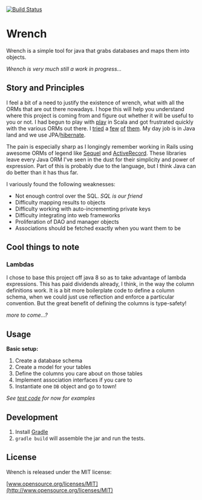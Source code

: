 [![Build Status](https://travis-ci.org/matthauck/wrench.svg?branch=master)](https://travis-ci.org/matthauck/wrench)

Wrench
======

Wrench is a simple tool for java that grabs databases and maps them into objects. 

*Wrench is very much still a work in progress...*

Story and Principles
--------------------

I feel a bit of a need to justify the existence of wrench, what with all the ORMs
that are out there nowadays. I hope this will help you understand where this project
is coming from and figure out whether it will be useful to you or not.  I had begun to 
play with [play](www.playframework.com) in Scala and got frustrated quickly with the 
various ORMs out there. I [tried](http://sorm-framework.org/) a [few](http://slick.typesafe.com/) 
[of](http://squeryl.org/) [them](http://www.playframework.com/documentation/2.1.0/ScalaAnorm).
My day job is in Java land and we use JPA/[hibernate](http://hibernate.org/orm/).

The pain is especially sharp as I longingly remember working in Rails using 
awesome ORMs of legend like [Sequel](http://sequel.jeremyevans.net/) and 
[ActiveRecord](https://github.com/rails/rails/tree/master/activerecord). These libraries
leave every Java ORM I've seen in the dust for their simplicity and power of expression. 
Part of this is probably due to the language, but I think Java can do better than it has thus far.

I variously found the following weaknesses:

* Not enough control over the SQL. *SQL is our friend*
* Difficulty mapping results to objects
* Difficulty working with auto-incrementing private keys
* Difficulty integrating into web frameworks
* Proliferation of DAO and manager objects 
* Associations should be fetched exactly when you want them to be

Cool things to note
-------------------

### Lambdas

I chose to base this project off java 8 so as to take advantage of lambda expressions. 
This has paid dividends already, I think, in the way the column definitions work. 
It is a bit more boilerplate code to define a column schema, when we could just use reflection 
and enforce a particular convention. But the great benefit of defining the columns is type-safety!

*more to come...?*

Usage
-----

**Basic setup:**

1. Create a database schema 
2. Create a model for your tables
3. Define the columns you care about on those tables
4. Implement association interfaces if you care to
5. Instantiate one `DB` object and go to town!

*See [test code](https://github.com/matthauck/wrench/blob/master/src/test/java/wrench/orm/DBTest.java) for now for examples*

Development
-----------

1. Install [Gradle](http://www.gradle.org/)
1. `gradle build` will assemble the jar and run the tests.


License
-------

Wrench is released under the MIT license:

[www.opensource.org/licenses/MIT](http://www.opensource.org/licenses/MIT)



